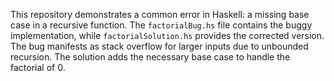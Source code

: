 This repository demonstrates a common error in Haskell: a missing base case in a recursive function. The `factorialBug.hs` file contains the buggy implementation, while `factorialSolution.hs` provides the corrected version. The bug manifests as stack overflow for larger inputs due to unbounded recursion.  The solution adds the necessary base case to handle the factorial of 0.
